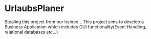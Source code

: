 # UrlaubsPlaner

Stealing this project from our trainee...
This project aims to develop a Business Application which includes GUI functionality(Event Handling, relational databases etc...)
